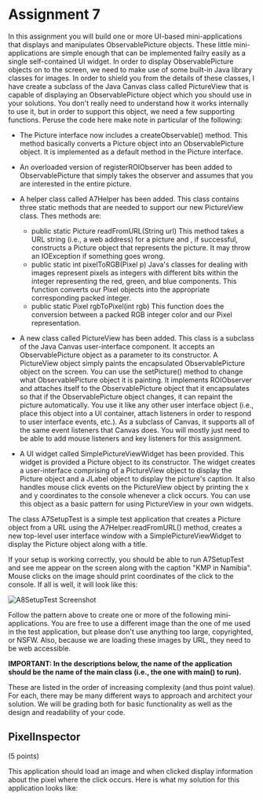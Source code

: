 # Assignment 7

In this assignment you will build one or more UI-based mini-applications that displays and manipulates ObservablePicture objects. These little mini-applications are simple enough that can be implemented failry easily as a single self-contained UI widget. In order to display ObservablePicture objects on to the screen, we need to make use of some built-in Java library classes for images. In order to shield you from the details of these classes, I have create a subclass of the Java Canvas class called PictureView that is capable of displaying an ObservablePicture object which you should use in your solutions. You don't really need to understand how it works internally to use it, but in order to support this object, we need a few supporting functions. Peruse the code here make note in particular of the following:

* The Picture interface now includes a createObservable() method.
  This method basically converts a Picture object into an ObservablePicture object. It is implemented as a default method in the Picture interface.
  
* An overloaded version of registerROIObserver has been added to ObservablePicture that simply takes the observer and assumes that you are interested in the entire picture.

* A helper class called A7Helper has been added.
  This class contains three static methods that are needed to support our new PictureView class. Thes methods are:
  
  * public static Picture readFromURL(String url)
    This method takes a URL string (i.e., a web address) for a picture and , if successful, constructs a Picture object that represents the picture. It may throw an IOException if something goes wrong.
  * public static int pixelToRGB(Pixel p)
    Java's classes for dealing with images represent pixels as integers with different bits within the integer representing the red, green, and blue components. This function converts our Pixel objects into the appropriate corresponding packed integer.
  * public static Pixel rgbToPixel(int rgb)
    This function does the conversion between a packed RGB integer color and our Pixel representation.

* A new class called PictureView has been added.
  This class is a subclass of the Java Canvas user-interface component. It accepts an ObservablePicture object as a parameter to its constructor. A PictureView object simply paints the encapsulated ObservablePicture object on the screen. You can use the setPicture() method to change what ObservablePicture object it is painting. It implements ROIObserver and attaches itself to the ObservablePicture object that it encapsulates so that if the ObservablePicture object changes, it can repaint the picture automatically. You use it like any other user interface object (i.e., place this object into a UI container, attach listeners in order to respond to user interface events, etc.). As a subclass of Canvas, it supports all of the same event listeners that Canvas does. You will mostly just need to be able to add mouse listeners and key listeners for this assignment.

* A UI widget called SimplePictureViewWidget has been provided.
  This widget is provided a Picture object to its constructor. The widget creates a user-interface comprising of a PictureView object to display the Picture object and a JLabel object to display the picture's caption. It also handles mouse click events on the PictureView object by printing the x and y coordinates to the console whenever a click occurs. You can use this object as a basic pattern for using PictureView in your own widgets.
  
The class A7SetupTest is a simple test application that creates a Picture object from a URL using the A7Helper.readFromURL() method, creates a new top-level user interface window with a SimplePictureViewWidget to display the Picture object along with a title.

If your setup is working correctly, you should be able to run A7SetupTest and see me appear on the screen along with the caption "KMP in Namibia". Mouse clicks on the image should print coordinates of the click to the console. If all is well, it will look like this:

![A8SetupTest Screenshot](http://www.cs.unc.edu/~kmp/comp401fall18/assignments/a7/a7-setup.png)

Follow the pattern above to create one or more of the following mini-applications. You are free to use a different image than the one of me used in the test application, but please don't use anything too large, copyrighted, or NSFW. Also, because we are loading these images by URL, they need to be web accessible. 

**IMPORTANT: In the descriptions below, the name of the application should be the name of the main class (i.e., the one with main() to run).**

These are listed in the order of increasing complexity (and thus point value). For each, there may be many different ways to approach and architect your solution. We will be grading both for basic functionality as well as the design and readability of your code.

## PixelInspector
(5 points)

This application should load an image and when clicked display information about the pixel where the click occurs. Here is what my solution for this application looks like:
